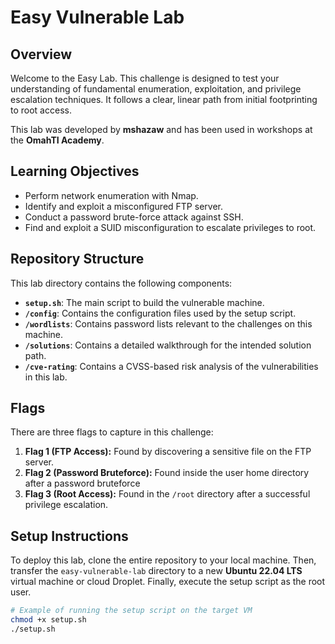 # Easy Vulnerable Lab

## Overview

Welcome to the Easy Lab. This challenge is designed to test your understanding of fundamental enumeration, exploitation, and privilege escalation techniques. It follows a clear, linear path from initial footprinting to root access.

This lab was developed by **mshazaw** and has been used in workshops at the **OmahTI Academy**.

## Learning Objectives

* Perform network enumeration with Nmap.
* Identify and exploit a misconfigured FTP server.
* Conduct a password brute-force attack against SSH.
* Find and exploit a SUID misconfiguration to escalate privileges to root.

## Repository Structure

This lab directory contains the following components:

* **`setup.sh`**: The main script to build the vulnerable machine.
* **`/config`**: Contains the configuration files used by the setup script.
* **`/wordlists`**: Contains password lists relevant to the challenges on this machine.
* **`/solutions`**: Contains a detailed walkthrough for the intended solution path.
* **`/cve-rating`**: Contains a CVSS-based risk analysis of the vulnerabilities in this lab.

## Flags

There are three flags to capture in this challenge:

1.  **Flag 1 (FTP Access):** Found by discovering a sensitive file on the FTP server.
2.  **Flag 2 (Password Bruteforce):** Found inside the user home directory after a password bruteforce
3.  **Flag 3 (Root Access):** Found in the `/root` directory after a successful privilege escalation.

## Setup Instructions

To deploy this lab, clone the entire repository to your local machine. Then, transfer the `easy-vulnerable-lab` directory to a new **Ubuntu 22.04 LTS** virtual machine or cloud Droplet. Finally, execute the setup script as the root user.

```bash
# Example of running the setup script on the target VM
chmod +x setup.sh
./setup.sh
